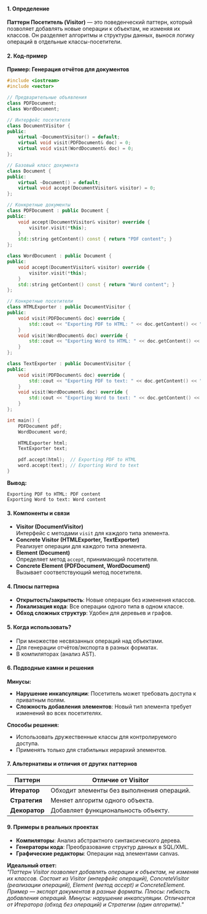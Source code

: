 #### **1. Определение**  
**Паттерн Посетитель (Visitor)** — это поведенческий паттерн, который позволяет добавлять новые операции к объектам, не изменяя их классов. Он разделяет алгоритмы и структуры данных, вынося логику операций в отдельные классы-посетители.

#### **2. Код-пример**  
**Пример: Генерация отчётов для документов**  
```cpp
#include <iostream>
#include <vector>

// Предварительные объявления
class PDFDocument;
class WordDocument;

// Интерфейс посетителя
class DocumentVisitor {
public:
    virtual ~DocumentVisitor() = default;
    virtual void visit(PDFDocument& doc) = 0;
    virtual void visit(WordDocument& doc) = 0;
};

// Базовый класс документа
class Document {
public:
    virtual ~Document() = default;
    virtual void accept(DocumentVisitor& visitor) = 0;
};

// Конкретные документы
class PDFDocument : public Document {
public:
    void accept(DocumentVisitor& visitor) override {
        visitor.visit(*this);
    }
    std::string getContent() const { return "PDF content"; }
};

class WordDocument : public Document {
public:
    void accept(DocumentVisitor& visitor) override {
        visitor.visit(*this);
    }
    std::string getContent() const { return "Word content"; }
};

// Конкретные посетители
class HTMLExporter : public DocumentVisitor {
public:
    void visit(PDFDocument& doc) override {
        std::cout << "Exporting PDF to HTML: " << doc.getContent() << "\n";
    }
    void visit(WordDocument& doc) override {
        std::cout << "Exporting Word to HTML: " << doc.getContent() << "\n";
    }
};

class TextExporter : public DocumentVisitor {
public:
    void visit(PDFDocument& doc) override {
        std::cout << "Exporting PDF to text: " << doc.getContent() << "\n";
    }
    void visit(WordDocument& doc) override {
        std::cout << "Exporting Word to text: " << doc.getContent() << "\n";
    }
};

int main() {
    PDFDocument pdf;
    WordDocument word;

    HTMLExporter html;
    TextExporter text;

    pdf.accept(html);  // Exporting PDF to HTML
    word.accept(text); // Exporting Word to text
}
```
**Вывод:**  
```
Exporting PDF to HTML: PDF content  
Exporting Word to text: Word content  
```

#### **3. Компоненты и связи**  
- **Visitor (DocumentVisitor)**  
  Интерфейс с методами `visit` для каждого типа элемента.  
- **Concrete Visitor (HTMLExporter, TextExporter)**  
  Реализует операции для каждого типа элемента.  
- **Element (Document)**  
  Определяет метод `accept`, принимающий посетителя.  
- **Concrete Element (PDFDocument, WordDocument)**  
  Вызывает соответствующий метод посетителя.  

#### **4. Плюсы паттерна**  
- **Открытость/закрытость**: Новые операции без изменения классов.  
- **Локализация кода**: Все операции одного типа в одном классе.  
- **Обход сложных структур**: Удобен для деревьев и графов.  

#### **5. Когда использовать?**  
- При множестве несвязанных операций над объектами.  
- Для генерации отчётов/экспорта в разных форматах.  
- В компиляторах (анализ AST).  

#### **6. Подводные камни и решения**  
**Минусы:**  
- **Нарушение инкапсуляции**: Посетитель может требовать доступа к приватным полям.  
- **Сложность добавления элементов**: Новый тип элемента требует изменений во всех посетителях.  

**Способы решения:**  
- Использовать дружественные классы для контролируемого доступа.  
- Применять только для стабильных иерархий элементов.  

#### **7. Альтернативы и отличия от других паттернов**  

| **Паттерн**       | **Отличие от Visitor**                     |
|-------------------|--------------------------------------------|
| **Итератор**      | Обходит элементы без выполнения операций.  |
| **Стратегия**     | Меняет алгоритм одного объекта.            |
| **Декоратор**     | Добавляет функциональность объекту.        |

#### **9. Примеры в реальных проектах**  
- **Компиляторы**: Анализ абстрактного синтаксического дерева.  
- **Генераторы кода**: Преобразование структур данных в SQL/XML.  
- **Графические редакторы**: Операции над элементами canvas.  

**Идеальный ответ:**  
*"Паттерн Visitor позволяет добавлять операции к объектам, не изменяя их классов. Состоит из Visitor (интерфейс операций), ConcreteVisitor (реализации операций), Element (метод accept) и ConcreteElement. Пример — экспорт документов в разные форматы. Плюсы: гибкость добавления операций. Минусы: нарушение инкапсуляции. Отличается от Итератора (обход без операций) и Стратегии (один алгоритм)."*